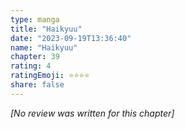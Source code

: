 ```yaml
---
type: manga
title: "Haikyuu"
date: "2023-09-19T13:36:40"
name: "Haikyuu"
chapter: 39
rating: 4
ratingEmoji: ⭐️⭐️⭐️⭐️
share: false
---
```


*[No review was written for this chapter]*
